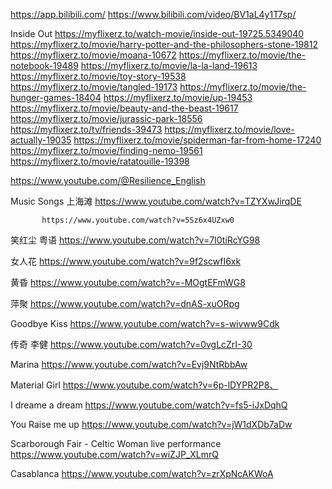 https://app.bilibili.com/
<https://www.bilibili.com/video/BV1aL4y1T7sp/>

Inside Out https://myflixerz.to/watch-movie/inside-out-19725.5349040
https://myflixerz.to/movie/harry-potter-and-the-philosophers-stone-19812
https://myflixerz.to/movie/moana-10672
https://myflixerz.to/movie/the-notebook-19489
https://myflixerz.to/movie/la-la-land-19613
https://myflixerz.to/movie/toy-story-19538
https://myflixerz.to/movie/tangled-19173
https://myflixerz.to/movie/the-hunger-games-18404
https://myflixerz.to/movie/up-19453
https://myflixerz.to/movie/beauty-and-the-beast-19617
https://myflixerz.to/movie/jurassic-park-18556
https://myflixerz.to/tv/friends-39473
https://myflixerz.to/movie/love-actually-19035
https://myflixerz.to/movie/spiderman-far-from-home-17240
https://myflixerz.to/movie/finding-nemo-19561
https://myflixerz.to/movie/ratatouille-19398



https://www.youtube.com/@Resilience_English


Music Songs
上海滩 https://www.youtube.com/watch?v=TZYXwJirqDE

           https://www.youtube.com/watch?v=5Sz6x4UZxw0

笑红尘 粤语 https://www.youtube.com/watch?v=7I0tiRcYG98

女人花 https://www.youtube.com/watch?v=9f2scwfI6xk

黄昏    https://www.youtube.com/watch?v=-MOgtEFmWG8

萍聚    https://www.youtube.com/watch?v=dnAS-xuORpg

Goodbye Kiss https://www.youtube.com/watch?v=s-wivww9Cdk

传奇 李健 https://www.youtube.com/watch?v=0vgLcZrI-30

Marina https://www.youtube.com/watch?v=Evj9NtRbbAw

Material Girl https://www.youtube.com/watch?v=6p-lDYPR2P8、

I dreame a dream https://www.youtube.com/watch?v=fs5-iJxDqhQ

You Raise me up https://www.youtube.com/watch?v=jW1dXDb7aDw

Scarborough Fair - Celtic Woman live performance
https://www.youtube.com/watch?v=wiZJP_XLmrQ

Casablanca https://www.youtube.com/watch?v=zrXpNcAKWoA
